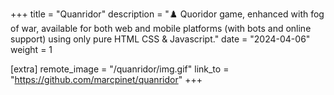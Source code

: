 +++
title = "Quanridor"
description = "♟️ Quoridor game, enhanced with fog of war, available for both web and mobile platforms (with bots and online support) using only pure HTML CSS & Javascript."
date = "2024-04-06"
weight = 1

[extra]
remote_image = "/quanridor/img.gif"
link_to = "https://github.com/marcpinet/quanridor"
+++